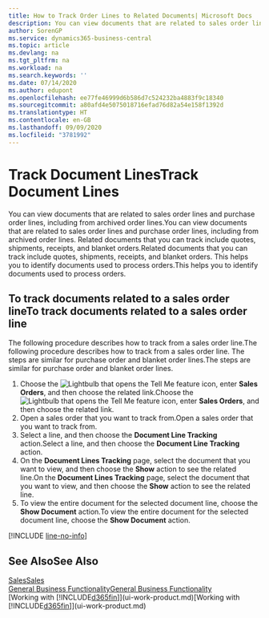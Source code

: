 ```yaml
---
title: How to Track Order Lines to Related Documents| Microsoft Docs
description: You can view documents that are related to sales order lines and purchase order lines, including from archived order lines. Related documents that you can track include quotes, shipments, receipts, and blanket orders. This helps you to identify documents used to process orders.
author: SorenGP
ms.service: dynamics365-business-central
ms.topic: article
ms.devlang: na
ms.tgt_pltfrm: na
ms.workload: na
ms.search.keywords: ''
ms.date: 07/14/2020
ms.author: edupont
ms.openlocfilehash: ee77fe46999d6b586d7c524232ba4883f9c18340
ms.sourcegitcommit: a80afd4e5075018716efad76d82a54e158f1392d
ms.translationtype: HT
ms.contentlocale: en-GB
ms.lasthandoff: 09/09/2020
ms.locfileid: "3781992"
---
```

# <a name="track-document-lines"></a><span data-ttu-id="29381-105">Track Document Lines</span><span class="sxs-lookup"><span data-stu-id="29381-105">Track Document Lines</span></span>
<span data-ttu-id="29381-106">You can view documents that are related to sales order lines and purchase order lines, including from archived order lines.</span><span class="sxs-lookup"><span data-stu-id="29381-106">You can view documents that are related to sales order lines and purchase order lines, including from archived order lines.</span></span> <span data-ttu-id="29381-107">Related documents that you can track include quotes, shipments, receipts, and blanket orders.</span><span class="sxs-lookup"><span data-stu-id="29381-107">Related documents that you can track include quotes, shipments, receipts, and blanket orders.</span></span> <span data-ttu-id="29381-108">This helps you to identify documents used to process orders.</span><span class="sxs-lookup"><span data-stu-id="29381-108">This helps you to identify documents used to process orders.</span></span>  

## <a name="to-track-documents-related-to-a-sales-order-line"></a><span data-ttu-id="29381-109">To track documents related to a sales order line</span><span class="sxs-lookup"><span data-stu-id="29381-109">To track documents related to a sales order line</span></span>
<span data-ttu-id="29381-110">The following procedure describes how to track from a sales order line.</span><span class="sxs-lookup"><span data-stu-id="29381-110">The following procedure describes how to track from a sales order line.</span></span> <span data-ttu-id="29381-111">The steps are similar for purchase order and blanket order lines.</span><span class="sxs-lookup"><span data-stu-id="29381-111">The steps are similar for purchase order and blanket order lines.</span></span>

1.  <span data-ttu-id="29381-112">Choose the ![Lightbulb that opens the Tell Me feature](media/ui-search/search_small.png "Tell me what you want to do") icon, enter **Sales Orders**, and then choose the related link.</span><span class="sxs-lookup"><span data-stu-id="29381-112">Choose the ![Lightbulb that opens the Tell Me feature](media/ui-search/search_small.png "Tell me what you want to do") icon, enter **Sales Orders**, and then choose the related link.</span></span>  
2.  <span data-ttu-id="29381-113">Open a sales order that you want to track from.</span><span class="sxs-lookup"><span data-stu-id="29381-113">Open a sales order that you want to track from.</span></span>  
3.  <span data-ttu-id="29381-114">Select a line, and then choose the **Document Line Tracking** action.</span><span class="sxs-lookup"><span data-stu-id="29381-114">Select a line, and then choose the **Document Line Tracking** action.</span></span>
4. <span data-ttu-id="29381-115">On the **Document Lines Tracking** page, select the document that you want to view, and then choose the **Show** action to see the related line.</span><span class="sxs-lookup"><span data-stu-id="29381-115">On the **Document Lines Tracking** page, select the document that you want to view, and then choose the **Show** action to see the related line.</span></span>
5. <span data-ttu-id="29381-116">To view the entire document for the selected document line, choose the **Show Document** action.</span><span class="sxs-lookup"><span data-stu-id="29381-116">To view the entire document for the selected document line, choose the **Show Document** action.</span></span>

[!INCLUDE [line-no-info](includes/line-no-info.md)]

## <a name="see-also"></a><span data-ttu-id="29381-117">See Also</span><span class="sxs-lookup"><span data-stu-id="29381-117">See Also</span></span>
[<span data-ttu-id="29381-118">Sales</span><span class="sxs-lookup"><span data-stu-id="29381-118">Sales</span></span>](sales-manage-sales.md)  
[<span data-ttu-id="29381-119">General Business Functionality</span><span class="sxs-lookup"><span data-stu-id="29381-119">General Business Functionality</span></span>](ui-across-business-areas.md)  
<span data-ttu-id="29381-120">[Working with [!INCLUDE[d365fin](includes/d365fin_md.md)]](ui-work-product.md)</span><span class="sxs-lookup"><span data-stu-id="29381-120">[Working with [!INCLUDE[d365fin](includes/d365fin_md.md)]](ui-work-product.md)</span></span>
